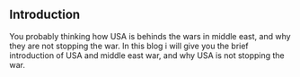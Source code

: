 ## Introduction

You probably thinking how USA is behinds the wars in middle east, and why they are not stopping the war. In this blog i will give you the brief introduction of USA and middle east war, and why USA is not stopping the war. 


